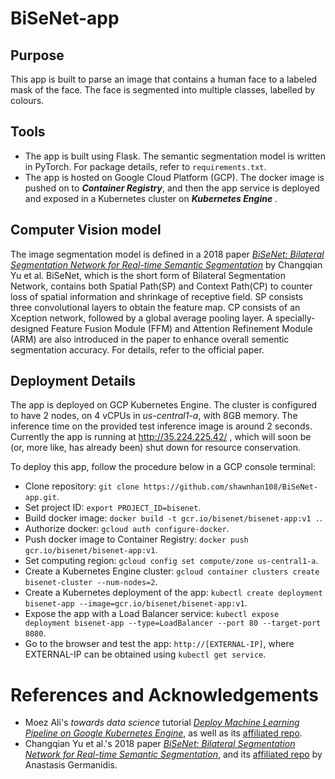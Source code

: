 # BiSeNet-app

## Purpose
This app is built to parse an image that contains a human face to a labeled mask of the face. The face is segmented into multiple classes, labelled by colours.

## Tools
* The app is built using Flask. The semantic segmentation model is written in PyTorch. For package details, refer to `requirements.txt`.
* The app is hosted on Google Cloud Platform (GCP). The docker image is pushed on to __*Container Registry*__, and then the app service is deployed and exposed in a Kubernetes cluster on __*Kubernetes Engine*__ .

## Computer Vision model
The image segmentation model is defined in a 2018 paper [*BiSeNet: Bilateral Segmentation Network for Real-time Semantic Segmentation*](https://arxiv.org/abs/1808.00897) by Changqian Yu et al. BiSeNet, which is the short form of Bilateral Segmentation Network, contains both Spatial Path(SP) and Context Path(CP) to counter loss of spatial information and shrinkage of receptive field. SP consists three convolutional layers to obtain the feature map. CP consists of an Xception network, followed by a global average pooling layer. A specially-designed Feature Fusion Module (FFM) and Attention Refinement Module (ARM) are also introduced in the paper to enhance overall sementic segmentation accuracy. For details, refer to the official paper.

## Deployment Details
The app is deployed on GCP Kubernetes Engine. The cluster is configured to have 2 nodes, on 4 vCPUs in *us-central1-a*, with 8GB memory. The inference time on the provided test inference image is around 2 seconds. Currently the app is running at http://35.224.225.42/ , which will soon be (or, more like, has already been) shut down for resource conservation.

To deploy this app, follow the procedure below in a GCP console terminal:
* Clone repository: `git clone https://github.com/shawnhan108/BiSeNet-app.git`.
* Set project ID: `export PROJECT_ID=bisenet`.
* Build docker image: `docker build -t gcr.io/bisenet/bisenet-app:v1 .`.
* Authorize docker: `gcloud auth configure-docker`.
* Push docker image to Container Registry: `docker push gcr.io/bisenet/bisenet-app:v1`.
* Set computing region: `gcloud config set compute/zone us-central1-a`.
* Create a Kubernetes Engine cluster: `gcloud container clusters create bisenet-cluster --num-nodes=2`.
* Create a Kubernetes deployment of the app: `kubectl create deployment bisenet-app --image=gcr.io/bisenet/bisenet-app:v1`.
* Expose the app with a Load Balancer service: `kubectl expose deployment bisenet-app --type=LoadBalancer --port 80 --target-port 8080`.
* Go to the browser and test the app: `http://[EXTERNAL-IP]`, where EXTERNAL-IP can be obtained using `kubectl get service`.

# References and Acknowledgements
* Moez Ali's *towards data science* tutorial [*Deploy Machine Learning Pipeline on Google Kubernetes Engine*](https://towardsdatascience.com/deploy-machine-learning-model-on-google-kubernetes-engine-94daac85108b), as well as its [affiliated repo](https://github.com/pycaret/pycaret-deployment-google).
* Changqian Yu et al.'s 2018 paper [*BiSeNet: Bilateral Segmentation Network for Real-time Semantic Segmentation*](https://arxiv.org/abs/1808.00897), and its [affiliated repo](https://github.com/agermanidis/face-parsing.PyTorch) by Anastasis Germanidis.
